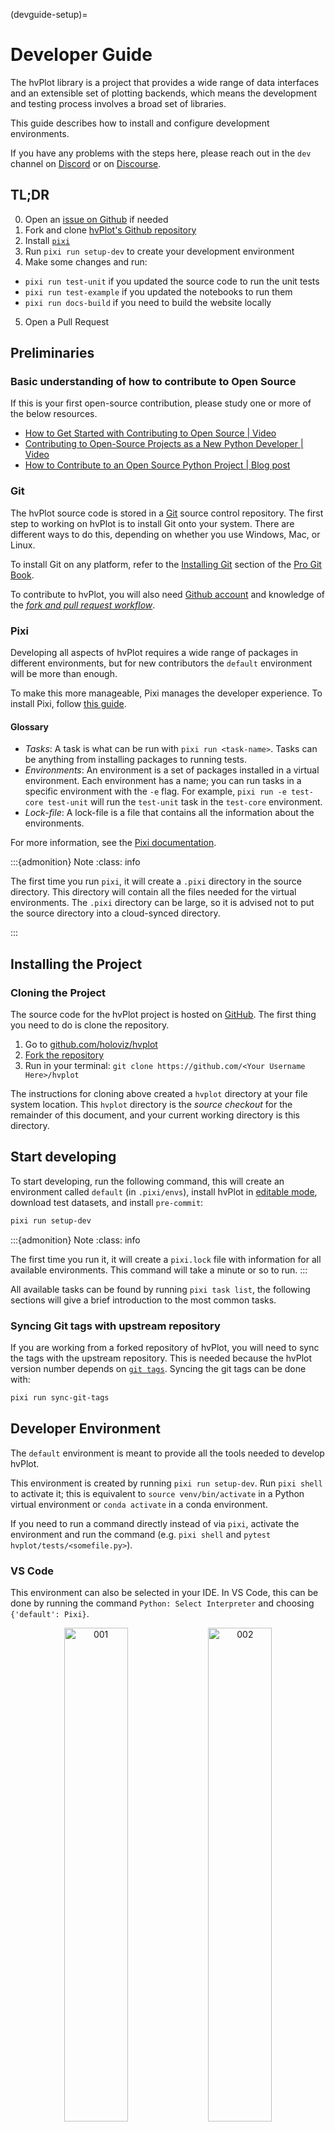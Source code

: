 (devguide-setup)=

# Developer Guide

The hvPlot library is a project that provides a wide range of data interfaces and an extensible set of plotting backends, which means the development and testing process involves a broad set of libraries.

This guide describes how to install and configure development environments.

If you have any problems with the steps here, please reach out in the `dev` channel on [Discord](https://discord.gg/rb6gPXbdAr) or on [Discourse](https://discourse.holoviz.org/).

## TL;DR

0. Open an [issue on Github](https://github.com/holoviz/hvplot/issues) if needed
1. Fork and clone [hvPlot's Github repository](https://github.com/holoviz/hvplot)
2. Install [`pixi`](https://pixi.sh)
3. Run `pixi run setup-dev` to create your development environment
4. Make some changes and run:
  - `pixi run test-unit` if you updated the source code to run the unit tests
  - `pixi run test-example` if you updated the notebooks to run them
  - `pixi run docs-build` if you need to build the website locally
5. Open a Pull Request

## Preliminaries

### Basic understanding of how to contribute to Open Source

If this is your first open-source contribution, please study one
or more of the below resources.

- [How to Get Started with Contributing to Open Source | Video](https://youtu.be/RGd5cOXpCQw)
- [Contributing to Open-Source Projects as a New Python Developer | Video](https://youtu.be/jTTf4oLkvaM)
- [How to Contribute to an Open Source Python Project | Blog post](https://www.educative.io/blog/contribue-open-source-python-project)

### Git

The hvPlot source code is stored in a [Git](https://git-scm.com) source control repository. The first step to working on hvPlot is to install Git onto your system. There are different ways to do this, depending on whether you use Windows, Mac, or Linux.

To install Git on any platform, refer to the [Installing Git](https://git-scm.com/book/en/v2/Getting-Started-Installing-Git) section of the [Pro Git Book](https://git-scm.com/book/en/v2).

To contribute to hvPlot, you will also need [Github account](https://github.com/join) and knowledge of the [_fork and pull request workflow_](https://docs.github.com/en/get-started/quickstart/contributing-to-projects).

### Pixi

Developing all aspects of hvPlot requires a wide range of packages in different environments, but for new contributors the `default` environment will be more than enough.

To make this more manageable, Pixi manages the developer experience. To install Pixi, follow [this guide](https://pixi.sh/latest/#installation).

#### Glossary

- *Tasks*: A task is what can be run with `pixi run <task-name>`. Tasks can be anything from installing packages to running tests.
- *Environments*: An environment is a set of packages installed in a virtual environment. Each environment has a name; you can run tasks in a specific environment with the `-e` flag. For example, `pixi run -e test-core test-unit` will run the `test-unit` task in the `test-core` environment.
- *Lock-file*: A lock-file is a file that contains all the information about the environments.

For more information, see the [Pixi documentation](https://pixi.sh/latest/).

:::{admonition} Note
:class: info

The first time you run `pixi`, it will create a `.pixi` directory in the source directory.
This directory will contain all the files needed for the virtual environments.
The `.pixi` directory can be large, so it is advised not to put the source directory into a cloud-synced directory.

:::

## Installing the Project

### Cloning the Project

The source code for the hvPlot project is hosted on [GitHub](https://github.com/holoviz/hvplot). The first thing you need to do is clone the repository.

1. Go to [github.com/holoviz/hvplot](https://github.com/holoviz/hvplot)
2. [Fork the repository](https://docs.github.com/en/get-started/quickstart/contributing-to-projects)
3. Run in your terminal: `git clone https://github.com/<Your Username Here>/hvplot`

The instructions for cloning above created a `hvplot` directory at your file system location.
This `hvplot` directory is the _source checkout_ for the remainder of this document, and your current working directory is this directory.

## Start developing

To start developing, run the following command, this will create an environment called `default` (in `.pixi/envs`), install hvPlot in [editable mode](https://pip.pypa.io/en/stable/topics/local-project-installs/#editable-installs), download test datasets, and install `pre-commit`:

```bash
pixi run setup-dev
```

:::{admonition} Note
:class: info

The first time you run it, it will create a `pixi.lock` file with information for all available environments.
This command will take a minute or so to run.
:::

All available tasks can be found by running `pixi task list`, the following sections will give a brief introduction to the most common tasks.

### Syncing Git tags with upstream repository

If you are working from a forked repository of hvPlot, you will need to sync the tags with the upstream repository.
This is needed because the hvPlot version number depends on [`git tags`](https://git-scm.com/book/en/v2/Git-Basics-Tagging).
Syncing the git tags can be done with:

```bash
pixi run sync-git-tags
```

## Developer Environment

The `default` environment is meant to provide all the tools needed to develop hvPlot.

This environment is created by running `pixi run setup-dev`. Run `pixi shell` to activate it; this is equivalent to `source venv/bin/activate` in a Python virtual environment or `conda activate` in a conda environment.

If you need to run a command directly instead of via `pixi`, activate the environment and run the command (e.g. `pixi shell` and `pytest hvplot/tests/<somefile.py>`).

### VS Code

This environment can also be selected in your IDE. In VS Code, this can be done by running the command `Python: Select Interpreter` and choosing `{'default': Pixi}`.

<p style="text-align: center">
  <img
    src="https://assets.holoviews.org/static/dev_guide/001.png"
    alt="001"
    style="width: 45%; display: inline-block"
  />
  <img
    src="https://assets.holoviews.org/static/dev_guide/002.png"
    alt="002"
    style="width: 45%; display: inline-block"
  />
</p>

To confirm you are using this dev environment, check the bottom right corner:

![003](https://assets.holoviews.org/static/dev_guide/003.png)

### Jupyter Lab

You can launch Jupyter lab with the `default` environment with `pixi run lab`. This can be advantageous when you need to edit the documentation or debug an example notebook.

## Linting

hvPlot uses [`pre-commit`](https://pre-commit.com/) to lint and format the source code. `pre-commit` is installed automatically when running `pixi run setup-dev`; it can also be installed with `pixi run lint-install`.
`pre-commit` runs all the linters when a commit is made locally. Linting can be forced to run for all the files with:

```bash
pixi run lint
```

:::{admonition} Note
:class: info

Alternatively, if you have `pre-commit` installed elsewhere you can run:

```bash
pre-commit install  # To install
pre-commit run --all-files  # To run on all files
```

:::

## Testing

To help keep hvPlot maintainable, all Pull Requests (PR) with code changes should typically be accompanied by relevant tests. While exceptions may be made for specific circumstances, the default assumption should be that a Pull Request without tests will not be merged.

There are three types of tasks and five environments related to tests.

### Unit tests

Unit tests are usually small tests executed with [pytest](https://docs.pytest.org). They can be found in `hvplot/tests/`.
Unit tests can be run with the `test-unit` task:

```bash
pixi run test-unit
```

:::{admonition} Advanced usage
:class: tip

The task is available in the following environments: `test-310`, `test-311`, `test-312`, `test-313`, and `test-core`. Where the first ones have the same environments except for different Python versions, and `test-core` only has a core set of dependencies.

You can run the task in a specific environment with the `-e` flag. For example, to run the `test-unit` task in the `test-313` environment, you can run:

```bash
pixi run -e test-313 test-unit
```

:::

:::{admonition} Advanced usage
:class: tip

Currently, an editable install needs to be run in each environment. So, if you want to install in the `test-core` environment, you can add `--environment` / `-e` to the command:

```bash
pixi run -e test-core install
```

:::

### Example tests

hvPlot's documentation consists mainly of Jupyter Notebooks. The example tests execute all the notebooks and fail if an error is raised. Example tests are possible thanks to [nbval](https://nbval.readthedocs.io/) and can be found in the `doc/` folder.
Example tests can be run with the following command:

```bash
pixi run test-example
```

Slow example tests are excluded by default. Set the environment variable `HVPLOT_INCLUDE_SLOW_EXAMPLES` (e.g. to `1`) to include them.

## Documentation

The documentation can be built with the command:

```bash
pixi run docs-build
```

As hvPlot uses notebooks for much of the documentation, this takes a little while. You can disable:

- Executing all the notebooks by setting the environment variable `HVPLOT_EXECUTE_NBS` to `false`
- Building the gallery with `HVPLOT_GALLERY="false"`
- Running the user guide notebooks with `HVPLOT_EXECUTE_NBS_USER_GUIDE="false"`
- Running the getting started notebooks with `HVPLOT_EXECUTE_NBS_TUTORIALS="false"`

A development version of hvPlot can be found [here](https://holoviz-dev.github.io/hvplot/). You can ask a maintainer if they want to make a dev release for your PR, but there is no guarantee they will say yes.

### Link to hvPlot objects

```md
{meth}`hvplot.hvPlot.scatter`
{meth}`<obj>.scatter() <hvplot.hvPlot.scatter>`
```

### Intersphinx

The Sphinx Intersphinx extension allows linking to references in other projects that use this extension. For example:

1. Run this command to find all the references of the HoloViews site `python -m sphinx.ext.intersphinx https://holoviews.org/objects.inv`. Alternatively, running `myst-inv https://holoviews.org/objects.inv` provides the same content but in a more structured way.
2. Extend `intersphinx_mapping` in `conf.py`. The key is up to you and will be used to refer to this site later in the links.
```python
intersphinx_mapping = {
    'holoviews': ('https://holoviews.org/', None),
}
```
3. Link to something on another site:

- If it is in a docstring, use this RST syntax:
  ```
  :class:`holoviews:holoviews.element.Scatter`
  ```
- If it is in a document, there are multiple syntaxes available check [myst-parser's docs](https://myst-parser.readthedocs.io/en/latest/syntax/cross-referencing.html) for more details:
  ```
  {class}`holoviews:holoviews.element.Scatter`
  [Some text](inv:holoviews#holoviews.element.Scatter)
  <inv:holoviews:py:class#holoviews.element.Scatter>
  ```

## Build

hvPlot has two build tasks to build a Python (for pypi.org) and a Conda package (for anaconda.org).

```bash
pixi run build-pip
pixi run build-conda
```

## Continuous Integration

Every push to the `main` branch or any PR branch on GitHub automatically triggers a test build with [GitHub Actions](https://github.com/features/actions).

You can see the list of all current and previous builds at [this URL](https://github.com/holoviz/hvplot/actions)

### Etiquette

GitHub Actions provides free build workers for open-source projects. A few considerations will help you be considerate of others needing these limited resources:

- Run the tests locally before opening or pushing to an opened PR.

- Group commits to meaningful chunks of work before pushing to GitHub (i.e., don't push on every commit).
